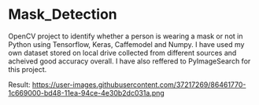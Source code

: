 # Mask_Detection
OpenCV project to identify whether a person is wearing a mask or not in Python using Tensorflow, Keras, Caffemodel and Numpy.
I have used my own dataset stored on local drive collected from different sources and acheived good accuracy overall. I have also reffered to PyImageSearch for this project.

Result:
https://user-images.githubusercontent.com/37217269/86461770-1c669000-bd48-11ea-94ce-4e30b2dc031a.png


